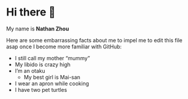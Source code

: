 
<!-- README.md is generated from README.Rmd. Please edit that file -->

# Hi there 👋

My name is **Nathan Zhou**

Here are some embarrassing facts about me to impel me to edit this file
asap once I become more familiar with GitHub:

-   I still call my mother “mummy”
-   My libido is crazy high
-   I’m an otaku
    -   My best girl is Mai-san
-   I wear an apron while cooking
-   I have two pet turtles

